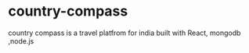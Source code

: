 # country-compass
country compass is a travel platfrom for india  built with React, mongodb ,node.js
